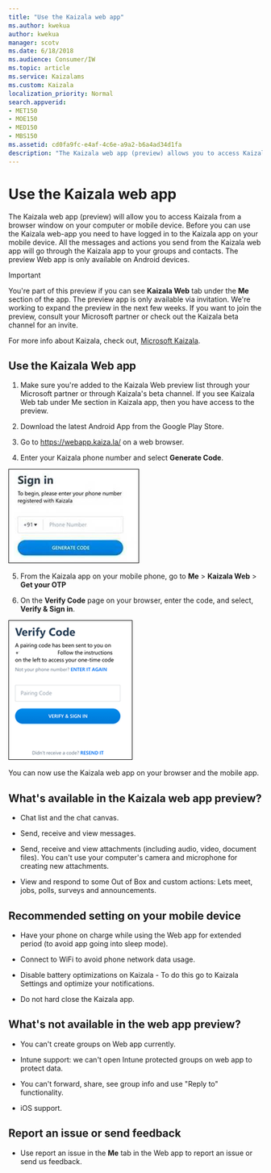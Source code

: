 ```yaml
---
title: "Use the Kaizala web app"
ms.author: kwekua
author: kwekua
manager: scotv
ms.date: 6/18/2018
ms.audience: Consumer/IW
ms.topic: article
ms.service: Kaizalams
ms.custom: Kaizala
localization_priority: Normal
search.appverid:
- MET150
- MOE150
- MED150
- MBS150
ms.assetid: cd0fa9fc-e4af-4c6e-a9a2-b6a4ad34d1fa
description: "The Kaizala web app (preview) allows you to access Kaizala from a browser window on your computer or mobile device. Before you can use the Kaizala web-app log in to the Kaizala app on your mobile device. All the messages and actions you send from the Kaizala web app will go through the Kaizala app to your groups and contacts. The preview Web app is only available on Android devices."
---
```


# Use the Kaizala web app

The Kaizala web app (preview) will allow you to access Kaizala from a browser window on your computer or mobile device. Before you can use the Kaizala web-app you need to have logged in to the Kaizala app on your mobile device. All the messages and actions you send from the Kaizala web app will go through the Kaizala app to your groups and contacts. The preview Web app is only available on Android devices.
  
> [!IMPORTANT]
> You're part of this preview if you can see **Kaizala Web** tab under the **Me** section of the app. The preview app is only available via invitation. We're working to expand the preview in the next few weeks. If you want to join the preview, consult your Microsoft partner or check out the Kaizala beta channel for an invite. 
  
For more info about Kaizala, check out, [Microsoft Kaizala](https://go.microsoft.com/fwlink/?linkid=873406).
  
## Use the Kaizala Web app

1. Make sure you're added to the Kaizala Web preview list through your Microsoft partner or through Kaizala's beta channel. If you see Kaizala Web tab under Me section in Kaizala app, then you have access to the preview.
    
2. Download the latest Android App from the Google Play Store.
    
3. Go to https://webapp.kaiza.la/ on a web browser.
    
4. Enter your Kaizala phone number and select **Generate Code**. 
    
![Screenshot: Sign in to Kaizala with your phone and select Generate code.](media/07f8a26f-a72c-455d-8031-5dcfe1e1701d.png)
  
5. From the Kaizala app on your mobile phone, go to **Me** \> **Kaizala Web** \> **Get your OTP**
  
6. On the **Verify Code** page on your browser, enter the code, and select, **Verify &amp; Sign in**. 
  
![Screenshot: Verify code to sign in to Kaizala](media/109dd1fc-3637-4802-a901-2dab6a20a234.png)
  
You can now use the Kaizala web app on your browser and the mobile app.
  
## What's available in the Kaizala web app preview?

- Chat list and the chat canvas.
    
- Send, receive and view messages.
    
- Send, receive and view attachments (including audio, video, document files). You can't use your computer's camera and microphone for creating new attachments.
    
- View and respond to some Out of Box and custom actions: Lets meet, jobs, polls, surveys and announcements.
    
## Recommended setting on your mobile device

- Have your phone on charge while using the Web app for extended period (to avoid app going into sleep mode).
    
- Connect to WiFi to avoid phone network data usage.
    
- Disable battery optimizations on Kaizala - To do this go to Kaizala Settings and optimize your notifications.
    
- Do not hard close the Kaizala app.
    
## What's not available in the web app preview?

- You can't create groups on Web app currently.
    
- Intune support: we can't open Intune protected groups on web app to protect data.
    
- You can't forward, share, see group info and use "Reply to" functionality.
    
- iOS support.
    
## Report an issue or send feedback

- Use report an issue in the **Me** tab in the Web app to report an issue or send us feedback. 
    

